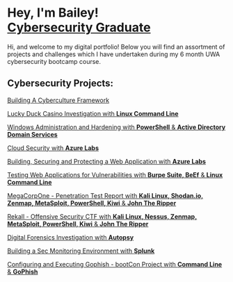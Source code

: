 <h1>Hey, I'm Bailey! <br/><a href="https://www.linkedin.com/in/bailey-curtis-686802165/">Cybersecurity Graduate</a></h1>

<p> Hi, and welcome to my digital portfolio! Below you will find an assortment of projects and challenges which I have undertaken during my 6 month UWA cybersecurity bootcamp course. </p>

<h2>Cybersecurity Projects:</h2>

<p><a href="https://github.com/bailey-curtis/Building-A-Cyberculture-Framework/tree/main">Building A Cyberculture Framework</a></p>
<p><a href="https://github.com/bailey-curtis/Lucky-Duck-Casino-Investigation/tree/main">Lucky Duck Casino Investigation with <b>Linux Command Line</b> </p>
<p><a href="https://github.com/bailey-curtis/Windows-Administration-And-Hardening/tree/main">Windows Administration and Hardening with <b>PowerShell</b> & <b>Active Directory Domain Services</b> </p>
<p><a href="https://github.com/bailey-curtis/Cloud-Security/tree/main">Cloud Security with <b>Azure Labs</b> </p>
<p><a href="https://github.com/bailey-curtis/Building-Securing-Protecting-Web-Application/tree/main">Building, Securing and Protecting a Web Application  with <b>Azure Labs</b></p>
<p><a href="https://github.com/bailey-curtis/Testing-Web-Applications-For-Vulnerabilities/tree/main"> Testing Web Applications for Vulnerabilities with <b>Burpe Suite, BeEf</b> & <b>Linux Command Line</b> </p>
<p><a href="https://github.com/bailey-curtis/Penetration-Test-Report/tree/main"> MegaCorpOne - Penetration Test Report with <b>Kali Linux, Shodan.io, Zenmap, MetaSploit, PowerShell, Kiwi</b> & <b>John The Ripper</b></p>
<p><a href="https://github.com/bailey-curtis/Rekall-Offensive-Security-CTF/tree/main"> Rekall - Offensive Security CTF with <b>Kali Linux, Nessus, Zenmap, MetaSploit, PowerShell, Kiwi</b> & <b>John The Ripper</b></p>
<p><a href ="https://github.com/bailey-curtis/Digital-Forensics/tree/main"> Digital Forensics Investigation with <b>Autopsy</b> </p>
<p><a href="https://github.com/bailey-curtis/Building-A-Sec-Monitoring-Environment/tree/main"> Building a Sec Monitoring Environment with <b>Splunk</b></p>
<p><a href="https://github.com/bailey-curtis/bootCon-Project/tree/main"> Configuring and Executing Gophish - bootCon Project with <b>Command Line</b> & <b>GoPhish</b></b></h2>

<!--

Here are some ideas to get you started:

- 🔭 I’m currently working on ...
- 🌱 I’m currently learning ...
- 👯 I’m looking to collaborate on ...
- 🤔 I’m looking for help with ...
- 💬 Ask me about ...
- 📫 How to reach me: ...
- 😄 Pronouns: ...
- ⚡ Fun fact: ...
-->
